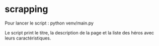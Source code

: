 # scrapping

Pour lancer le script : 
python venv/main.py

Le script print le titre, la description de la page et la liste des héros avec leurs caractéristiques.
